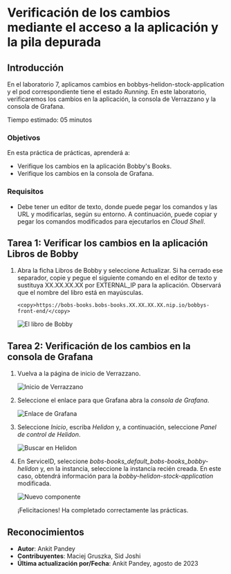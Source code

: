 # Verificación de los cambios mediante el acceso a la aplicación y la pila depurada

## Introducción

En el laboratorio 7, aplicamos cambios en bobbys-helidon-stock-application y el pod correspondiente tiene el estado _Running_. En este laboratorio, verificaremos los cambios en la aplicación, la consola de Verrazzano y la consola de Grafana.

Tiempo estimado: 05 minutos

### Objetivos

En esta práctica de prácticas, aprenderá a:

*   Verifique los cambios en la aplicación Bobby's Books.
*   Verifique los cambios en la consola de Grafana.

### Requisitos

*   Debe tener un editor de texto, donde puede pegar los comandos y las URL y modificarlas, según su entorno. A continuación, puede copiar y pegar los comandos modificados para ejecutarlos en _Cloud Shell_.

## Tarea 1: Verificar los cambios en la aplicación Libros de Bobby

1.  Abra la ficha Libros de Bobby y seleccione Actualizar. Si ha cerrado ese separador, copie y pegue el siguiente comando en el editor de texto y sustituya XX.XX.XX.XX por EXTERNAL\_IP para la aplicación. Observará que el nombre del libro está en mayúsculas.
    
        <copy>https://bobs-books.bobs-books.XX.XX.XX.XX.nip.io/bobbys-front-end/</copy>
        
    
    ![El libro de Bobby](images/bobbysbooks.png " ")
    

## Tarea 2: Verificación de los cambios en la consola de Grafana

1.  Vuelva a la página de inicio de Verrazzano.
    
    ![Inicio de Verrazzano](images/verrazzao-home.png " ")
    
2.  Seleccione el enlace para que Grafana abra la _consola de Grafana_.
    
    ![Enlace de Grafana](images/grafana-link.png " ")
    
3.  Seleccione _Inicio_, escriba _Helidon_ y, a continuación, seleccione _Panel de control de Helidon_.
    
    ![Buscar en Helidon](images/search-helidon.png " ")
    
4.  En ServiceID, seleccione _bobs-books\_default\_bobs-books\_bobby-helidon_ y, en la instancia, seleccione la instancia recién creada. En este caso, obtendrá información para la _bobby-helidon-stock-application_ modificada.
    
    ![Nuevo componente](images/new-component.png " ")
    
    ¡Felicitaciones! Ha completado correctamente las prácticas.
    

## Reconocimientos

*   **Autor**: Ankit Pandey
*   **Contribuyentes**: Maciej Gruszka, Sid Joshi
*   **Última actualización por/Fecha**: Ankit Pandey, agosto de 2023